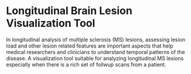 # Longitudinal Brain Lesion Visualization Tool
In longitudinal analysis of multiple sclerosis (MS) lesions, assessing lesion load and other lesion related features are important aspects that help medical researchers and clinicians to understand temporal patterns of the disease. A visualization tool suitable for analyzing longitudinal MS lesions especially when there is a rich set of follwup scans from a patient.
